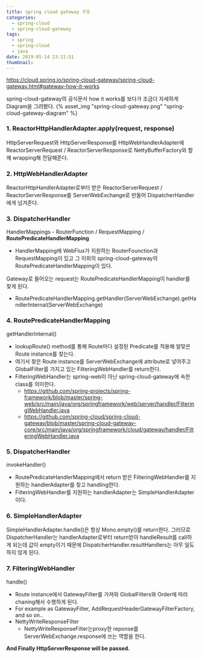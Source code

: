 ```yaml
---
title: spring cloud gateway 구조
categories:
  - spring-cloud
  - spring-cloud-gateway
tags:
  - spring
  - spring-cloud
  - java
date: 2019-05-14 23:11:51
thumbnail:
---
```


https://cloud.spring.io/spring-cloud-gateway/spring-cloud-gateway.html#gateway-how-it-works

spring-cloud-gateway의 공식문서 how it works를 보다가 조금더 자세하게 Diagram을 그려봤다.
{% asset_img "spring-cloud-gateway.png" "spring-cloud-gateway-diagram" %}


### 1. ReactorHttpHandlerAdapter.apply(request, response)
HttpServerRequest와 HttpServerResponse를 HttpWebHandlerAdapter에 ReactorServerRequest / ReactorServerResponse로 NettyBufferFactory와 함께 wrapping해 전달해준다.

### 2. HttpWebHandlerAdapter
ReactorHttpHandlerAdapter로부터 받은 ReactorServerRequest / ReactorServerResponse를 ServerWebExchange로 만들어 DispatcherHandler에게 넘겨준다.

### 3. DispatcherHandler
HandlerMappings - RouterFunction / RequestMapping / **RoutePredicateHandlerMapping**
* HandlerMapping에 WebFlux가 지원하는 RouterFounction과 RequestMapping이 있고 그 이외의 spring-cloud-gateway의 RoutePredicateHandlerMapping이 있다.  

Gateway로 들어오는 request는 RoutePredicateHandlerMapping이 handler를 찾게 된다. 
* RoutePredicateHandlerMapping.getHandler(ServerWebExchange).getHandlerInternal(ServerWebExchange)

### 4. RoutePredicateHandlerMapping
getHandlerInternal()
* lookupRoute() method를 통해 Route마다 설정된 Predicate를 적용해 알맞은 Route instance를 찾는다.
* 여기서 찾은 Route instance를 ServerWebExchange에 attribute로 넣어주고 GlobalFilter를 가지고 있는 FilteringWebHandler를 return한다.
* FilteringWebHandler는 spring-web이 아닌 spring-cloud-gateway에 속한 class를 의미한다.
  * https://github.com/spring-projects/spring-framework/blob/master/spring-web/src/main/java/org/springframework/web/server/handler/FilteringWebHandler.java
  * https://github.com/spring-cloud/spring-cloud-gateway/blob/master/spring-cloud-gateway-core/src/main/java/org/springframework/cloud/gateway/handler/FilteringWebHandler.java

### 5. DispatcherHandler
invokeHandler()
* RoutePredicateHandlerMapping에서 return 받은 FilteringWebHandler를 지원하는 handlerAdapter를 찾고 handling한다. 
* FilteringWebHandler를 지원하는 handlerAdapter는 SimpleHandlerAdapter이다.

### 6. SimpleHandlerAdapter
SimpleHandlerAdapter.handle()은 항상 Mono.empty()를 return한다.
그러므로 DispatcherHandler는 handlerAdapter로부터 return받아 handleResult를 call하게 되는데 값이 empty이기 때문에 DispatcherHandler.resultHandlers는 아무 일도 하지 않게 된다.

### 7. FilteringWebHandler
handle()
  * Route instance에서 GatewayFilter를 가져와 GlobalFilters와 Order에 따라 chaning해서 수행하게 된다.  
  * For example as GatewayFilter, AddRequestHeaderGatewayFilterFactory, and so on..
  * NettyWriteResponseFilter
    * NettyWriteResponseFilter는proxy한 reponse를 ServerWebExchange.response에 쓰는 역할을 한다.

**And Finally HttpServerResponse will be passed.**
